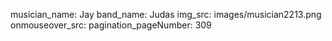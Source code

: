 musician_name: Jay
band_name: Judas
img_src: images/musician2213.png
onmouseover_src: 
pagination_pageNumber: 309